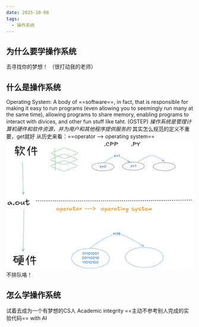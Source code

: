 ```yaml
---
date: 2025-10-08
tags:
  - 操作系统
---
```

## 为什么要学操作系统
去寻找你的梦想！
（很打动我的老师）
## 什么是操作系统
Operating System: A body of ==software==, in fact, that is responsible for making it easy to run programs (even allowing you to seemingly run many at the same time), allowing programs to share memory, enabling programs to interact with divices, and other fun stuff like taht. (OSTEP)
*操作系统是管理计算机硬件和软件资源，并为用户和其他程序提供服务的*
其实怎么规范的定义不重要，get就好
从历史来看：==operator --> operating system==
<img src="./images/Untitled-2025-09-18-1625.png" width= "100%" height="350px" >
不排队咯！
## 怎么学操作系统
试着去成为一个有梦想的CS人
Academic integrity  ==主动不参考别人完成的实验代码==
with AI 